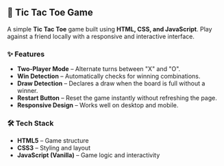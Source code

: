 ## 🎯 Tic Tac Toe Game

A simple **Tic Tac Toe** game built using **HTML, CSS, and JavaScript**.
Play against a friend locally with a responsive and interactive interface.

### ✨ Features

* **Two-Player Mode** – Alternate turns between "X" and "O".
* **Win Detection** – Automatically checks for winning combinations.
* **Draw Detection** – Declares a draw when the board is full without a winner.
* **Restart Button** – Reset the game instantly without refreshing the page.
* **Responsive Design** – Works well on desktop and mobile.

### 🛠 Tech Stack

* **HTML5** – Game structure
* **CSS3** – Styling and layout
* **JavaScript (Vanilla)** – Game logic and interactivity

